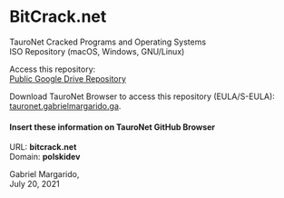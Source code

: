 # BitCrack.net
TauroNet Cracked Programs and Operating Systems  
ISO Repository (macOS, Windows, GNU/Linux)  
  
  
Access this repository:   
[Public Google Drive Repository](https://drive.google.com/drive/folders/1Bl1IKtH1MKf4wAlk-A3YnLqyWtoVWPj7?usp=sharing)  
  
  
Download TauroNet Browser to access this repository (EULA/S-EULA):  
[tauronet.gabrielmargarido.ga](http://tauronet.gabrielmargarido.ga/). 

#### Insert these information on TauroNet GitHub Browser 
URL: **bitcrack.net**  
Domain: **polskidev**  
  
  
  
Gabriel Margarido,  
July 20, 2021
